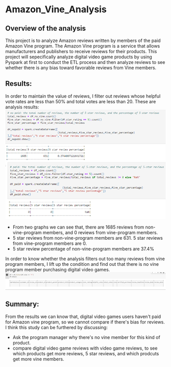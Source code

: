 # Amazon_Vine_Analysis

## Overview of the analysis
This project is to analyze Amazon reviews written by members of the paid Amazon Vine program. The Amazon Vine program is a service that allows manufacturers and publishers to receive reviews for their products. This project will sepecifically analyze digital video game products by using Pyspark at first to conduct the ETL process and then analyze reviews to see whether there is any bias toward favorable reviews from Vine members.

## Results:

In order to maintain the value of reviews, I filter out reviews whose helpful vote rates are less than 50% and total votes are less than 20. These are analysis results:
![no paid](https://github.com/ZiwenLyu/Amazon_Vine_Analysis/blob/main/vine_nopaid.png)
![paid](https://github.com/ZiwenLyu/Amazon_Vine_Analysis/blob/main/vine_paid.png)

- From two graphs we can see that, there are 1685 reviews from non-vine-program members, and 0 reviews from vine-program members.
- 5 star reviews from non-vine-program members are 631. 5 star reviews from vine-program members are 0.
- 5 star review percentage of non-vine-program members are 37.4%

In order to know whether the analysis filters out too many reviews from vine program members, I lift up the condition and find out that there is no vine program member purchasing digital video games.
![all vine members](https://github.com/ZiwenLyu/Amazon_Vine_Analysis/blob/main/all_vine.png)

## Summary:
From the results we can know that, digital video games users haven't paid for Amazon vine program, so we cannot compare if there's bias for reviews. I think this study can be furthered by discussing:
- Ask the program manager why there's no vine member for this kind of product.
- compare digital video game reviews with video game reviews, to see which products get more reviews, 5 star reviews, and which prodcuts get more vine members.

